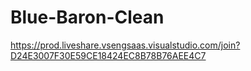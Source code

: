 # Blue-Baron-Clean
https://prod.liveshare.vsengsaas.visualstudio.com/join?D24E3007F30E59CE18424EC8B78B76AEE4C7
